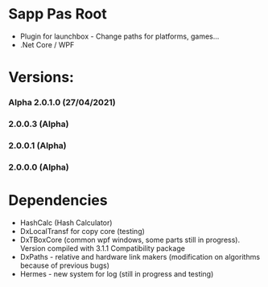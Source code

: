 # Sapp Pas Root
- Plugin for launchbox - Change paths for platforms, games...
- .Net Core / WPF 

# Versions:
### Alpha 2.0.1.0 (27/04/2021)

### 2.0.0.3 (Alpha)

### 2.0.0.1 (Alpha)

### 2.0.0.0 (Alpha)

# Dependencies
- HashCalc (Hash Calculator)
- DxLocalTransf for copy core (testing) 
- DxTBoxCore (common wpf windows, some parts still in progress). Version compiled with 3.1.1 Compatibility package
- DxPaths - relative and hardware link makers (modification on algorithms because of previous bugs)
- Hermes - new system for log (still in progress and testing)


